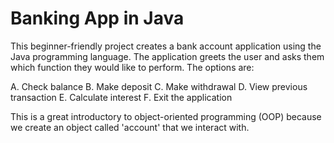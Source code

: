 # Banking App in Java 

This beginner-friendly project creates a bank account application using the Java programming language. The application greets the user and asks them which function they would like to perform. The options are:

A. Check balance
B. Make deposit
C. Make withdrawal 
D. View previous transaction
E. Calculate interest
F. Exit the application

This is a great introductory to object-oriented programming (OOP) because we create an object called 'account' that we interact with.
